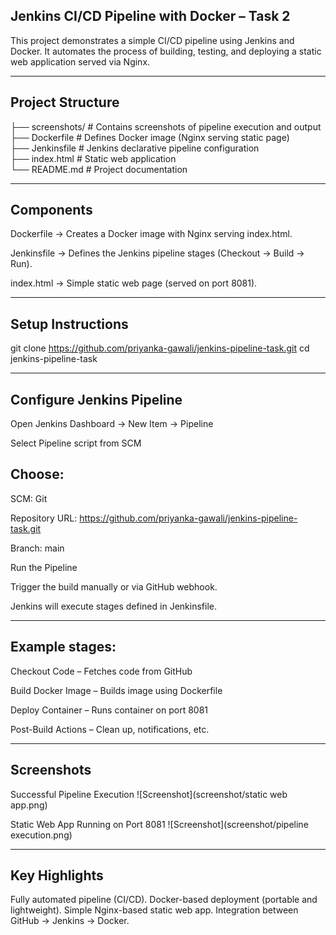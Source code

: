 ## Jenkins CI/CD Pipeline with Docker – Task 2

This project demonstrates a simple CI/CD pipeline using Jenkins and Docker.
It automates the process of building, testing, and deploying a static web application served via Nginx.

---

## Project Structure

├── screenshots/      # Contains screenshots of pipeline execution and output <br>
├── Dockerfile        # Defines Docker image (Nginx serving static page) <br>
├── Jenkinsfile       # Jenkins declarative pipeline configuration <br>
├── index.html        # Static web application <br>
└── README.md         # Project documentation <br>

---

## Components

Dockerfile → Creates a Docker image with Nginx serving index.html.

Jenkinsfile → Defines the Jenkins pipeline stages (Checkout → Build → Run).

index.html → Simple static web page (served on port 8081).

---

## Setup Instructions

git clone https://github.com/priyanka-gawali/jenkins-pipeline-task.git
cd jenkins-pipeline-task

---

## Configure Jenkins Pipeline

Open Jenkins Dashboard → New Item → Pipeline

Select Pipeline script from SCM

## Choose:

SCM: Git

Repository URL: https://github.com/priyanka-gawali/jenkins-pipeline-task.git

Branch: main


Run the Pipeline

Trigger the build manually or via GitHub webhook.

Jenkins will execute stages defined in Jenkinsfile.

---

## Example stages:

Checkout Code – Fetches code from GitHub

Build Docker Image – Builds image using Dockerfile

Deploy Container – Runs container on port 8081

Post-Build Actions – Clean up, notifications, etc.

---

## Screenshots

 Successful Pipeline Execution
![Screenshot](screenshot/static web app.png)

 Static Web App Running on Port 8081
 ![Screenshot](screenshot/pipeline execution.png)

 ---

## Key Highlights

Fully automated pipeline (CI/CD).
Docker-based deployment (portable and lightweight).
Simple Nginx-based static web app.
Integration between GitHub → Jenkins → Docker.
